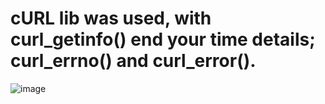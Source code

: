 # cURL lib was used, with curl_getinfo() end your time details; curl_errno() and curl_error().

![image](https://github.com/FelipeSeixas/pho-api-request-error/assets/19395010/11e69d21-da6a-4efb-a6bb-a22066c9f72d)
